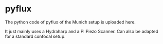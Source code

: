 # pyflux

The python code of pyflux of the Munich setup is uploaded here.

It just mainly uses a Hydraharp and a PI Piezo Scanner. Can also be adapted for a standard confocal setup.

